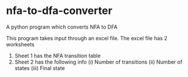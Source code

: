 # nfa-to-dfa-converter
A python program which converts NFA to DFA

This program takes input through an excel file.
The excel file has 2 worksheets
1. Sheet 1 has the NFA transition table
2. Sheet 2 has the following info
    (i) Number of transitions
    (ii) Number of states
    (iii) Final state
